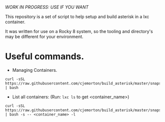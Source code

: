 *WORK IN PROGRESS: USE IF YOU WANT*

This repository is a set of script to help setup and build asterisk in a lxc container.

It was written for use on a Rocky 8 system, so the tooling and directory's may be different for your environment.


# Useful commands.

- Managing Containers.
```snapshot
curl -sSL https://raw.githubusercontent.com/cjemorton/build_asterisk/master/snapshot.sh | bash
```
- List all containers: (Run: ```lxc ls``` to get <container_name>)
```list
curl -sSL https://raw.githubusercontent.com/cjemorton/build_asterisk/master/snapshot.sh | bash -s -- <container_name> -l
```
